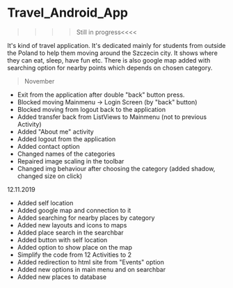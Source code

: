 # Travel_Android_App

>>>>Still in progress<<<<

It's kind of travel application. It's dedicated mainly for students from outside the Poland to help them moving around
the Szczecin city. It shows where they can eat, sleep, have fun etc. There is also google map added with searching option
for nearby points which depends on chosen category. 

 >November
- Exit from the application after double "back" button press.
- Blocked moving Mainmenu -> Login Screen (by "back" button)
- Blocked moving from logout back to the application
- Added transfer back from ListViews to Mainmenu (not to previous Activity)
- Added "About me" activity
- Added logout from the application
- Added contact option
- Changed names of the categories
- Repaired image scaling in the toolbar
- Changed img behaviour after choosing the category (added shadow, changed size on click)

12.11.2019
- Added self location
- Added google map and connection to it
- Added searching for nearby places by category
- Added new layouts and icons to maps
- Added place search in the searchbar
- Added button with self location
- Added option to show place on the map
- Simplify the code from 12 Activities to 2 
- Added redirection to html site from "Events" option
- Added new options in main menu and on searchbar
- Added new places to database
